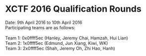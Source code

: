XCTF 2016 Qualification Rounds
==============================
Date: 9th April 2016 to 10th April 2016
<br> Participating teams are as follows:
<br><br>Team 1: 0x0ffff5ec (Hanley, Jeremy Chai, Hamzah, Hui Lian)
<br>Team 2: 1x0ffff5ec (Edmund, Jun Xiang, Kiwi, WK)
<br>Team 3: 2x0ffff5ec (Shah, Jeremy Oh, Zhi Hao, Hanh)
<br>
<br>
